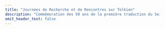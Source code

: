 ```yaml
---
title: "Journées de Recherche et de Rencontres sur Tolkien"
description: "Commémoration des 50 ans de la première traduction du Seigneur des Anneaux en français, organisé par l'association Tolkiendil."
omit_header_text: false
---
```


